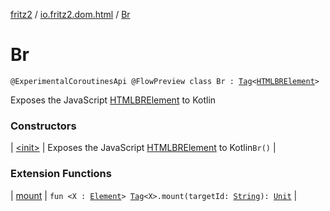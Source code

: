 [fritz2](../../index.md) / [io.fritz2.dom.html](../index.md) / [Br](./index.md)

# Br

`@ExperimentalCoroutinesApi @FlowPreview class Br : `[`Tag`](../../io.fritz2.dom/-tag/index.md)`<`[`HTMLBRElement`](https://kotlinlang.org/api/latest/jvm/stdlib/org.w3c.dom/-h-t-m-l-b-r-element/index.html)`>`

Exposes the JavaScript [HTMLBRElement](https://developer.mozilla.org/en/docs/Web/API/HTMLBRElement) to Kotlin

### Constructors

| [&lt;init&gt;](-init-.md) | Exposes the JavaScript [HTMLBRElement](https://developer.mozilla.org/en/docs/Web/API/HTMLBRElement) to Kotlin`Br()` |

### Extension Functions

| [mount](../../io.fritz2.dom/mount.md) | `fun <X : `[`Element`](https://kotlinlang.org/api/latest/jvm/stdlib/org.w3c.dom/-element/index.html)`> `[`Tag`](../../io.fritz2.dom/-tag/index.md)`<X>.mount(targetId: `[`String`](https://kotlinlang.org/api/latest/jvm/stdlib/kotlin/-string/index.html)`): `[`Unit`](https://kotlinlang.org/api/latest/jvm/stdlib/kotlin/-unit/index.html) |

